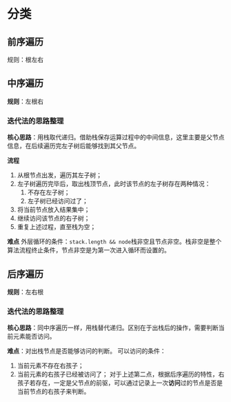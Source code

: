 # 分类
## 前序遍历
规则：根左右

## 中序遍历
**规则**：左根右
### 迭代法的思路整理
**核心思路**：用栈取代递归。借助栈保存运算过程中的中间信息，这里主要是父节点信息，在后续遍历完左子树后能够找到其父节点。  

**流程**
1. 从根节点出发，遍历其左子树；
2. 左子树遍历完毕后，取出栈顶节点，此时该节点的左子树存在两种情况：
    1. 不存在左子树；
    2. 左子树已经访问过了；
3. 将当前节点放入结果集中；
4. 继续访问该节点的右子树；
5. 重复上述过程，直至栈为空；

**难点**
外层循环的条件：`stack.length && node`栈非空且节点非空。栈非空是整个算法流程终止条件，节点非空是为第一次进入循环而设置的。

## 后序遍历
**规则**：左右根
### 迭代法的思路整理
**核心思路**：同中序遍历一样，用栈替代递归。区别在于出栈后的操作，需要判断当前元素能否访问。  

**难点**：对出栈节点是否能够访问的判断。
可以访问的条件：
1. 当前元素不存在右孩子；
2. 当前元素的右孩子已经被访问了；
对于上述第二点，根据后序遍历的特性，右孩子若存在，一定是父节点的前驱，可以通过记录上一次**访问**过的节点是否是当前节点的右孩子来判断。

